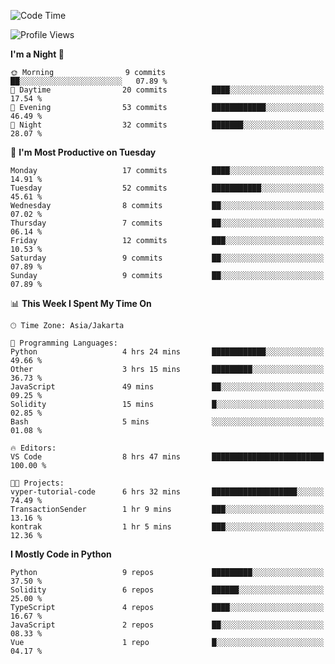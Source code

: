 <!--START_SECTION:waka-->
![Code Time](http://img.shields.io/badge/Code%20Time-1%2C469%20hrs%2016%20mins-blue)

![Profile Views](http://img.shields.io/badge/Profile%20Views-4-blue)

**I'm a Night 🦉** 

```text
🌞 Morning                9 commits           ██░░░░░░░░░░░░░░░░░░░░░░░   07.89 % 
🌆 Daytime                20 commits          ████░░░░░░░░░░░░░░░░░░░░░   17.54 % 
🌃 Evening                53 commits          ████████████░░░░░░░░░░░░░   46.49 % 
🌙 Night                  32 commits          ███████░░░░░░░░░░░░░░░░░░   28.07 % 
```
📅 **I'm Most Productive on Tuesday** 

```text
Monday                   17 commits          ████░░░░░░░░░░░░░░░░░░░░░   14.91 % 
Tuesday                  52 commits          ███████████░░░░░░░░░░░░░░   45.61 % 
Wednesday                8 commits           ██░░░░░░░░░░░░░░░░░░░░░░░   07.02 % 
Thursday                 7 commits           ██░░░░░░░░░░░░░░░░░░░░░░░   06.14 % 
Friday                   12 commits          ███░░░░░░░░░░░░░░░░░░░░░░   10.53 % 
Saturday                 9 commits           ██░░░░░░░░░░░░░░░░░░░░░░░   07.89 % 
Sunday                   9 commits           ██░░░░░░░░░░░░░░░░░░░░░░░   07.89 % 
```


📊 **This Week I Spent My Time On** 

```text
🕑︎ Time Zone: Asia/Jakarta

💬 Programming Languages: 
Python                   4 hrs 24 mins       ████████████░░░░░░░░░░░░░   49.66 % 
Other                    3 hrs 15 mins       █████████░░░░░░░░░░░░░░░░   36.73 % 
JavaScript               49 mins             ██░░░░░░░░░░░░░░░░░░░░░░░   09.25 % 
Solidity                 15 mins             █░░░░░░░░░░░░░░░░░░░░░░░░   02.85 % 
Bash                     5 mins              ░░░░░░░░░░░░░░░░░░░░░░░░░   01.08 % 

🔥 Editors: 
VS Code                  8 hrs 47 mins       █████████████████████████   100.00 % 

🐱‍💻 Projects: 
vyper-tutorial-code      6 hrs 32 mins       ███████████████████░░░░░░   74.49 % 
TransactionSender        1 hr 9 mins         ███░░░░░░░░░░░░░░░░░░░░░░   13.16 % 
kontrak                  1 hr 5 mins         ███░░░░░░░░░░░░░░░░░░░░░░   12.36 % 
```

**I Mostly Code in Python** 

```text
Python                   9 repos             █████████░░░░░░░░░░░░░░░░   37.50 % 
Solidity                 6 repos             ██████░░░░░░░░░░░░░░░░░░░   25.00 % 
TypeScript               4 repos             ████░░░░░░░░░░░░░░░░░░░░░   16.67 % 
JavaScript               2 repos             ██░░░░░░░░░░░░░░░░░░░░░░░   08.33 % 
Vue                      1 repo              █░░░░░░░░░░░░░░░░░░░░░░░░   04.17 % 
```




<!--END_SECTION:waka-->
